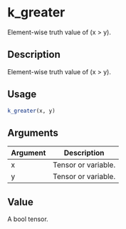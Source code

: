 # k_greater


Element-wise truth value of (x > y).




## Description

Element-wise truth value of (x > y).





## Usage
```r
k_greater(x, y)
```




## Arguments


Argument      |Description
------------- |----------------
x | Tensor or variable.
y | Tensor or variable.





## Value

A bool tensor.





